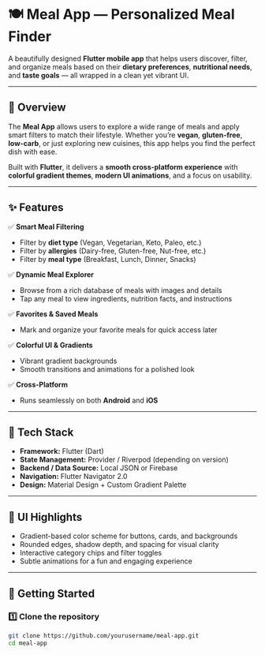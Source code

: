 # 🍽️ Meal App — Personalized Meal Finder

A beautifully designed **Flutter mobile app** that helps users discover, filter, and organize meals based on their **dietary preferences**, **nutritional needs**, and **taste goals** — all wrapped in a clean yet vibrant UI.

---

## 🌈 Overview

The **Meal App** allows users to explore a wide range of meals and apply smart filters to match their lifestyle. Whether you’re **vegan**, **gluten-free**, **low-carb**, or just exploring new cuisines, this app helps you find the perfect dish with ease.  

Built with **Flutter**, it delivers a **smooth cross-platform experience** with **colorful gradient themes**, **modern UI animations**, and a focus on usability.

---

## ✨ Features

✅ **Smart Meal Filtering**  
- Filter by **diet type** (Vegan, Vegetarian, Keto, Paleo, etc.)  
- Filter by **allergies** (Dairy-free, Gluten-free, Nut-free, etc.)  
- Filter by **meal type** (Breakfast, Lunch, Dinner, Snacks)

✅ **Dynamic Meal Explorer**  
- Browse from a rich database of meals with images and details  
- Tap any meal to view ingredients, nutrition facts, and instructions

✅ **Favorites & Saved Meals**  
- Mark and organize your favorite meals for quick access later  

✅ **Colorful UI & Gradients**  
- Vibrant gradient backgrounds  
- Smooth transitions and animations for a polished look  

✅ **Cross-Platform**  
- Runs seamlessly on both **Android** and **iOS**

---

## 🧠 Tech Stack

- **Framework:** Flutter (Dart)
- **State Management:** Provider / Riverpod (depending on version)
- **Backend / Data Source:** Local JSON or Firebase
- **Navigation:** Flutter Navigator 2.0
- **Design:** Material Design + Custom Gradient Palette

---

## 🎨 UI Highlights

- Gradient-based color scheme for buttons, cards, and backgrounds  
- Rounded edges, shadow depth, and spacing for visual clarity  
- Interactive category chips and filter toggles  
- Subtle animations for a fun and engaging experience  

---

## 🚀 Getting Started

### 1️⃣ Clone the repository
```bash
git clone https://github.com/yourusername/meal-app.git
cd meal-app
